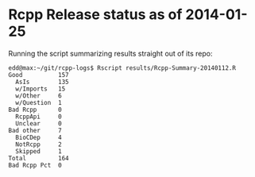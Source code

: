 
Rcpp Release status as of 2014-01-25
====================================

Running the script summarizing results straight out of its repo:

    edd@max:~/git/rcpp-logs$ Rscript results/Rcpp-Summary-20140112.R 
    Good          157 
      AsIs        135 
      w/Imports   15 
      w/Other     6 
      w/Question  1 
    Bad Rcpp      0 
      RcppApi     0 
      Unclear     0 
    Bad other     7 
      BioCDep     4 
      NotRcpp     2 
      Skipped     1 
    Total         164 
    Bad Rcpp Pct  0 

